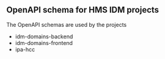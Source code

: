 ## OpenAPI schema for HMS IDM projects

The OpenAPI schemas are used by the projects

* idm-domains-backend
* idm-domains-frontend
* ipa-hcc
